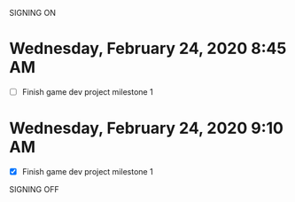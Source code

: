 SIGNING ON
# Wednesday, February 24, 2020 8:45 AM
- [ ] Finish game dev project milestone 1


# Wednesday, February 24, 2020 9:10 AM
- [x] Finish game dev project milestone 1

SIGNING OFF